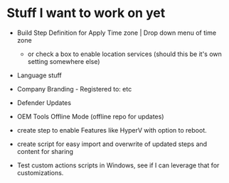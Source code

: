 # Stuff I want to work on yet

- Build Step Definition for Apply Time zone | Drop down menu of time zone
  - or check a box to enable location services (should this be it's own setting somewhere else)

- Language stuff
- Company Branding - Registered to: etc
- Defender Updates
- OEM Tools Offline Mode (offline repo for updates)
- create step to enable Features like HyperV with option to reboot.
- create script for easy import and overwrite of updated steps and content for sharing 

- Test custom actions scripts in Windows, see if I can leverage that for customizations.
